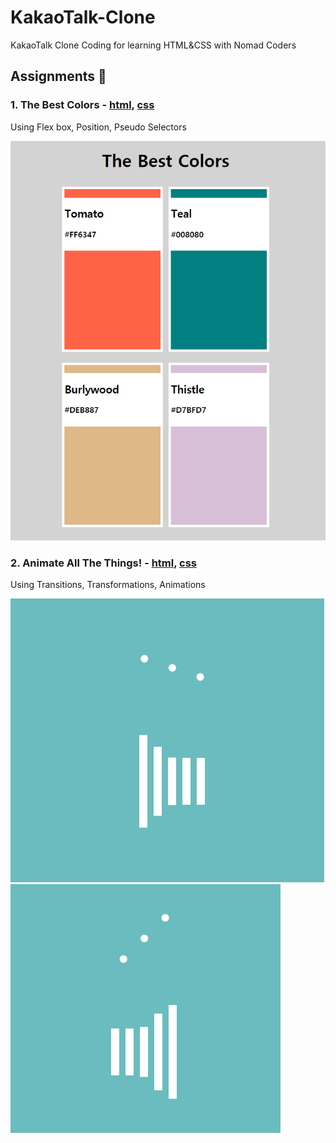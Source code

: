# KakaoTalk-Clone
KakaoTalk Clone Coding for learning HTML&amp;CSS with Nomad Coders

## Assignments 💯

### 1. The Best Colors - [html](https://github.com/SoyeonHH/KakaoTalk-Clone/blob/main/best-colors.html), [css](https://github.com/SoyeonHH/KakaoTalk-Clone/blob/main/best-colors.css)

Using Flex box, Position, Pseudo Selectors

![The Best Colors](/image/best-colors.PNG)

### 2. Animate All The Things! - [html](https://github.com/SoyeonHH/KakaoTalk-Clone/blob/main/animate.html), [css](https://github.com/SoyeonHH/KakaoTalk-Clone/blob/main/animate.css)

Using Transitions, Transformations, Animations

![Animate](/image/animate.PNG)
![Animate2](/image/animate2.PNG)
